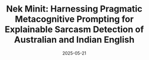---
title: "Nek Minit: Harnessing Pragmatic Metacognitive Prompting for Explainable Sarcasm Detection of Australian and Indian English"
date: 2025-05-21
preprint: true           # <— set to `true` only for preprints
authors:
    - "Ishmanbir Singh*"
    - "Dipankar Srirag*"
    - "Aditya Joshi"

underlineAuthors:
    - "Dipankar Srirag*"
arxivID: "2505.15095"
links:
    paper: "https://arxiv.org/pdf/2505.15095"
    # code: "https://github.com/cruiseresearchgroup/spectraformer"
# project:   "https://yourlab.org/project"
# journal: "ACL 2024"      # optional—whatever metadata you like
---